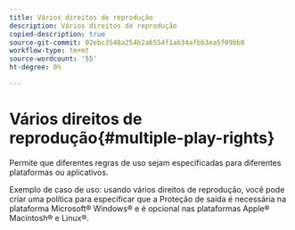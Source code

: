 ```yaml
---
title: Vários direitos de reprodução
description: Vários direitos de reprodução
copied-description: true
source-git-commit: 02ebc3548a254b2a6554f1ab34afbb3ea5f09bb8
workflow-type: tm+mt
source-wordcount: '55'
ht-degree: 0%

---
```


# Vários direitos de reprodução{#multiple-play-rights}

Permite que diferentes regras de uso sejam especificadas para diferentes plataformas ou aplicativos.

Exemplo de caso de uso: usando vários direitos de reprodução, você pode criar uma política para especificar que a Proteção de saída é necessária na plataforma Microsoft® Windows® e é opcional nas plataformas Apple® Macintosh® e Linux®.
